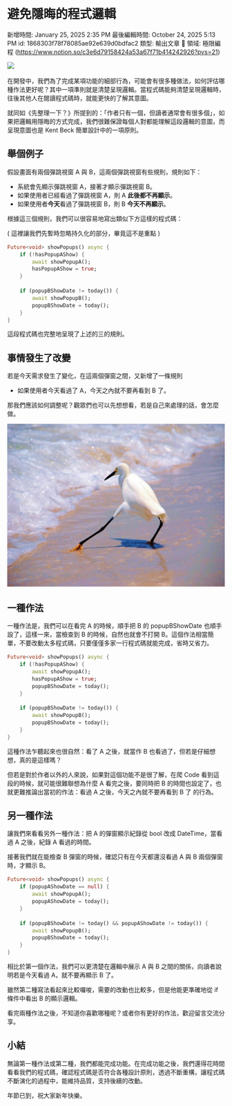 # 避免隱晦的程式邏輯

新增時間: January 25, 2025 2:35 PM
最後編輯時間: October 24, 2025 5:13 PM
id: 1868303f78f78085ae92e639d0bdfac2
類型: 輸出文章
🧩 領域: 極限編程 (https://www.notion.so/c3e6d79158424a53a67f71b414242926?pvs=21)

![](https://images.unsplash.com/photo-1756253665162-c2fe14ad0caa?ixlib=rb-4.1.0&q=85&fm=jpg&crop=entropy&cs=srgb)

在開發中，我們為了完成某項功能的細部行為，可能會有很多種做法，如何評估哪種作法更好呢？其中一項準則就是清楚呈現邏輯。當程式碼能夠清楚呈現邏輯時，往後其他人在閱讀程式碼時，就能更快的了解其意圖。

就同如《先整理一下？》所提到的：「作者只有一個，但讀者通常會有很多個」，如果把邏輯用隱晦的方式完成，我們很難保證每個人對都能理解這段邏輯的意圖，而呈現意圖也是 Kent Beck 簡單設計中的一項原則。

## 舉個例子

假設畫面有兩個彈跳視窗 A 與 B，這兩個彈跳視窗有些規則，規則如下：

- 系統會先顯示彈跳視窗 A，接著才顯示彈跳視窗 B。
- 如果使用者已經看過了彈跳視窗 A，則 A **此後都不再顯示**。
- 如果使用者**今天**看過了彈跳視窗 B，則 B **今天不再顯示**。

根據這三個規則，我們可以很容易地寫出類似下方這樣的程式碼：

( 這裡讓我們先暫時忽略持久化的部分，畢竟這不是重點 )

```dart
Future<void> showPopups() async {
	if (!hasPopupAShow) {
		await showPopupA();
		hasPopupAShow = true;
	}

	if (popupBShowDate != today()) {
		await showPopupB();
		popupBShowDate = today();
	}
}

```

這段程式碼也完整地呈現了上述的三的規則。

## 事情發生了改變

若是今天需求發生了變化，在這兩個彈窗之間，又新增了一條規則

- 如果使用者今天看過了 A，今天之內就不要再看到 B 了。

那我們應該如何調整呢？觀眾們也可以先想想看，若是自己來處理的話，會怎麼做。

![1737783415192.png](%E9%81%BF%E5%85%8D%E9%9A%B1%E6%99%A6%E7%9A%84%E7%A8%8B%E5%BC%8F%E9%82%8F%E8%BC%AF/1737783415192.png)

## 一種作法

一種作法是，我們可以在看完 A 的時候，順手把 B 的 popupBShowDate 也順手設了，這樣一來，當檢查到 B 的時候，自然也就會不打開 B。這個作法相當簡單，不要改動太多程式碼，只要僅僅多家一行程式碼就能完成，省時又省力。

```dart
Future<void> showPopups() async {
	if (!hasPopupAShow) {
		await showPopupA();
		hasPopupAShow = true;
		popupBShowDate = today();
	}

	if (popupBShowDate != today()) {
		await showPopupB();
		popupBShowDate = today();
	}
}

```

這種作法乍聽起來也很自然：看了 A 之後，就當作 B 也看過了，但若是仔細想想，真的是這樣嗎？

但若是對於作者以外的人來說，如果對這個功能不是很了解，在爬 Code 看到這段的時候，就可能很難聯想為什麼 A 看完之後，要同時把 B 的時間也設定了，也就更難推論出當初的作法：看過 A 之後，今天之內就不要再看到 B 了 的行為。

## 另一種作法

讓我們來看看另外一種作法：把 A 的彈窗顯示紀錄從 bool 改成 DateTime，當看過 A 之後，紀錄 A 看過的時間。

接著我們就在能檢查 B 彈窗的時候，確認只有在今天都還沒看過 A 與 B 兩個彈窗時，才顯示 B。

```dart
Future<void> showPopups() async {
	if (popupAShowDate == null) {
		await showPopupA();
		popupAShowDate = today();
	}

	if (popupBShowDate != today() && popupAShowDate != today()) {
		await showPopupB();
		popupBShowDate = today();
	}
}

```

相比於第一個作法，我們可以更清楚在邏輯中展示 A 與 B 之間的關係，向讀者說明若是今天看過 A，就不要再顯示 B 了。

雖然第二種寫法看起來比較囉唆，需要的改動也比較多，但是他能更準確地從 if 條件中看出 B 的顯示邏輯。

看完兩種作法之後，不知道你喜歡哪種呢？或者你有更好的作法，歡迎留言交流分享。

## 小結

無論第一種作法或第二種，我們都能完成功能。在完成功能之後，我們還得花時間看看我們的程式碼，確認程式碼是否符合各種設計原則，透過不斷重構，讓程式碼不斷演化的過程中，能維持品質，支持後續的改動。

年節已到，祝大家新年快樂。